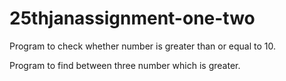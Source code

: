 # 25thjanassignment-one-two
Program to check whether number is greater than or equal to 10.

Program to find between three number which is greater.
